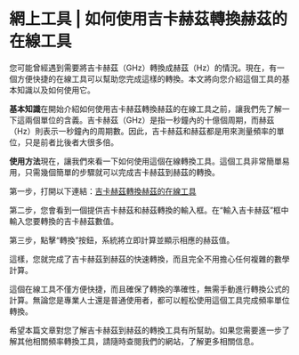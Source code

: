 網上工具 | 如何使用吉卡赫茲轉換赫茲的在線工具
========================

您可能曾經遇到需要將吉卡赫茲（GHz）轉換成赫茲（Hz）的情況。現在，有一個方便快捷的在線工具可以幫助您完成這樣的轉換。本文將向您介紹這個工具的基本知識以及如何使用它。

**基本知識**在開始介紹如何使用吉卡赫茲轉換赫茲的在線工具之前，讓我們先了解一下這兩個單位的含義。吉卡赫茲（GHz）是指一秒鐘內的十億個周期，而赫茲（Hz）則表示一秒鐘內的周期數。因此，吉卡赫茲和赫茲都是用來測量頻率的單位，只是前者比後者大很多倍。

**使用方法**現在，讓我們來看一下如何使用這個在線轉換工具。這個工具非常簡單易用，只需幾個簡單的步驟就可以完成吉卡赫茲到赫茲的轉換。

第一步，打開以下連結：[吉卡赫茲轉換赫茲的在線工具](https://www.onlinecalculatorsfree.com/zh-tw/convert/gigahertz-to-hertz.html)

第二步，您會看到一個提供吉卡赫茲和赫茲轉換的輸入框。在“輸入吉卡赫茲”框中輸入您要轉換的吉卡赫茲數值。

第三步，點擊“轉換”按鈕，系統將立即計算並顯示相應的赫茲值。

這樣，您就完成了吉卡赫茲到赫茲的快速轉換，而且完全不用擔心任何複雜的數學計算。

這個在線工具不僅方便快捷，而且確保了轉換的準確性，無需手動進行轉換公式的計算。無論您是專業人士還是普通使用者，都可以輕松使用這個工具完成頻率單位轉換。

希望本篇文章對您了解吉卡赫茲到赫茲的轉換工具有所幫助。如果您需要進一步了解其他相關頻率轉換工具，請隨時查閱我們的網站，了解更多相關信息。